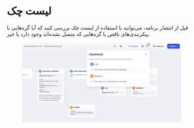 # لیست چک

قبل از انتشار برنامه، می‌توانید با استفاده از لیست چک بررسی کنید که آیا گره‌هایی با پیکربندی‌های ناقص یا گره‌هایی که متصل نشده‌اند وجود دارد یا خیر.

<figure><img src="../../../.gitbook/assets/checklist.png" alt=""><figcaption></figcaption></figure> 
